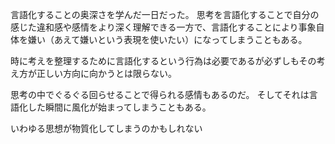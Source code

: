 言語化することの奥深さを学んだ一日だった。
思考を言語化することで自分の感じた違和感や感情をより深く理解できる一方で、言語化することにより事象自体を嫌い（あえて嫌いという表現を使いたい）になってしまうこともある。

時に考えを整理するために言語化するという行為は必要であるが必ずしもその考え方が正しい方向に向かうとは限らない。

思考の中でぐるぐる回らせることで得られる感情もあるのだ。
そしてそれは言語化した瞬間に風化が始まってしまうこともある。

いわゆる思想が物質化してしまうのかもしれない

